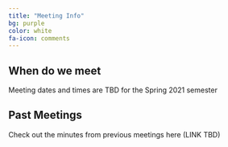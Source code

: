 ```yaml
---
title: "Meeting Info"
bg: purple
color: white
fa-icon: comments
---
```


## When do we meet
Meeting dates and times are TBD for the Spring 2021 semester


## Past Meetings

Check out the minutes from previous meetings here (LINK TBD)
